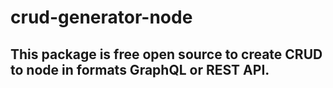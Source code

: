 # crud-generator-node

## This package is free open source to create CRUD to node in formats GraphQL or REST API.


